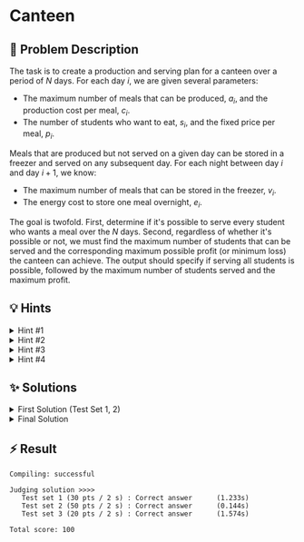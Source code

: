 # Canteen

## 📝 Problem Description

The task is to create a production and serving plan for a canteen over a period of $N$ days. For each day $i$, we are given several parameters:
*   The maximum number of meals that can be produced, $a_i$, and the production cost per meal, $c_i$.
*   The number of students who want to eat, $s_i$, and the fixed price per meal, $p_i$.

Meals that are produced but not served on a given day can be stored in a freezer and served on any subsequent day. For each night between day $i$ and day $i+1$, we know:
*   The maximum number of meals that can be stored in the freezer, $v_i$.
*   The energy cost to store one meal overnight, $e_i$.

The goal is twofold. First, determine if it's possible to serve every student who wants a meal over the $N$ days. Second, regardless of whether it's possible or not, we must find the maximum number of students that can be served and the corresponding maximum possible profit (or minimum loss) the canteen can achieve. The output should specify if serving all students is possible, followed by the maximum number of students served and the maximum profit.

## 💡 Hints

<details>
<summary>Hint #1</summary>
This problem involves managing a resource (meals) that flows through a system over time. Meals are created (production), consumed (by students), and can be passed from one day to the next (storage). This structure suggests modeling the problem as a network where we need to optimize the flow of this resource.
</details>
<details>
<summary>Hint #2</summary>
This problem can be effectively modeled as a flow network. Consider what the nodes, edges, capacities, and costs in such a network could represent. How can you model the progression of days? Each day could be a node, and edges could represent production, consumption, and storage between days.
</details>
<details>
<summary>Hint #3</summary>
The objective is to serve the maximum number of students (which is equivalent to maximizing the flow of meals to students) while also maximizing profit (which is equivalent to minimizing total cost). This dual objective is the hallmark of a **Min-Cost Max-Flow** problem. Think carefully about how to represent profit within a cost-minimization framework. A common technique is to model revenue as a negative cost.
</details>
<details>
<summary>Hint #4</summary>
Standard algorithms for Min-Cost Max-Flow can be inefficient if the graph contains edges with negative costs. The cycle-canceling algorithm, which handles such cases, is often too slow for larger constraints. Is it possible to remodel the problem to eliminate negative costs? Instead of maximizing profit directly, consider minimizing "costs" plus "lost opportunity." For example, if the maximum possible price for a meal is $P_{max}$, selling a meal for price $p_i$ can be viewed as incurring a cost of $P_{max} - p_i$. This transformation can make all edge weights non-negative, allowing for more efficient algorithms.
</details>

## ✨ Solutions

<details>
<summary>First Solution (Test Set 1, 2)</summary>
This problem can be modeled as a **Min-Cost Max-Flow** problem. We want to maximize the number of served students (the "flow") while maximizing the profit (which is equivalent to minimizing the "cost").

### Graph Construction

We construct a flow network with a source node `S`, a sink node `T`, and one node for each of the $N$ days. The edges will represent the production, consumption, and storage of meals.

1.  **Nodes:**
    *   A source node `S`.
    *   A sink node `T`.
    *   $N$ nodes, one for each day $i \in \{0, 1, \dots, N-1\}$.

2.  **Edges:**
    *   **Production:** For each day $i$, we add an edge from `S` to node $i$. This represents the meals produced on that day.
        *   **Capacity:** $a_i$ (the maximum number of meals that can be produced).
        *   **Cost:** $c_i$ (the cost to produce one meal).
    *   **Consumption:** For each day $i$, we add an edge from node $i$ to `T`. This represents meals being sold to students.
        *   **Capacity:** $s_i$ (the number of students wanting a meal).
        *   **Cost:** $-p_i$. We use a negative cost to model the revenue (profit) from selling a meal. Minimizing a negative profit is equivalent to maximizing it.
    *   **Storage (Freezer):** For each day $i$ from $0$ to $N-2$, we add an edge from node $i$ to node $i+1$. This represents storing leftover meals overnight.
        *   **Capacity:** $v_i$ (the freezer's capacity).
        *   **Cost:** $e_i$ (the cost to freeze one meal).

### Algorithm

After constructing the graph, we can find the min-cost max-flow. Since our graph has negative edge weights (due to the profit edges), we cannot use simpler algorithms that require non-negative weights. A common approach for graphs with negative weights is:
1.  Compute the maximum flow from `S` to `T`, for instance, using a push-relabel algorithm. This gives us the maximum number of students we can serve.
2.  Run a cycle-canceling algorithm on the residual graph to find a flow with the same value but minimum cost.

The maximum flow value corresponds to the total number of students served ($S$). The minimum cost found represents the total net cost. Since we modeled profit as negative cost, the maximum profit ($P$) is simply the negation of the minimum cost calculated by the algorithm.

This approach is correct and will pass the first two test sets, but the `cycle_canceling` algorithm can be too slow for the largest constraints.

```cpp
#include<iostream>
#include<vector>

#include <boost/graph/adjacency_list.hpp>
#include <boost/graph/cycle_canceling.hpp>
#include <boost/graph/push_relabel_max_flow.hpp>
#include <boost/graph/successive_shortest_path_nonnegative_weights.hpp>
#include <boost/graph/find_flow_cost.hpp>

typedef boost::adjacency_list_traits<boost::vecS, boost::vecS, boost::directedS> traits;
typedef boost::adjacency_list<boost::vecS, boost::vecS, boost::directedS, boost::no_property,
                              boost::property<boost::edge_capacity_t, long,
                              boost::property<boost::edge_residual_capacity_t, long,
                              boost::property<boost::edge_reverse_t, traits::edge_descriptor,
                              boost::property <boost::edge_weight_t, long>>>>> graph;

typedef boost::graph_traits<graph>::edge_descriptor edge_desc;
typedef boost::graph_traits<graph>::out_edge_iterator out_edge_it;

class edge_adder {
 graph &G;

 public:
  explicit edge_adder(graph &G) : G(G) {}
  void add_edge(int from, int to, long capacity, long cost) {
    auto c_map = boost::get(boost::edge_capacity, G);
    auto r_map = boost::get(boost::edge_reverse, G);
    auto w_map = boost::get(boost::edge_weight, G); // new!
    const edge_desc e = boost::add_edge(from, to, G).first;
    const edge_desc rev_e = boost::add_edge(to, from, G).first;
    c_map[e] = capacity;
    c_map[rev_e] = 0; // reverse edge has no capacity!
    r_map[e] = rev_e;
    r_map[rev_e] = e;
    w_map[e] = cost;   // new assign cost
    w_map[rev_e] = -cost;   // new negative cost
  }
};

void solve() {
  // ===== READ INPUT =====
  int n; std::cin >> n;
  int total_n_students = 0;
  
  std::vector<int> production_capacity(n);
  std::vector<int> production_cost(n);
  std::vector<int> n_students(n);
  std::vector<int> menu_price(n);
  std::vector<int> freezer_capacity(n - 1);
  std::vector<int> freezer_cost(n - 1);
  
  for(int i = 0; i < n; ++i) {
    std::cin >> production_capacity[i] >> production_cost[i];
  }
  for(int i = 0; i < n; ++i) {
    std::cin >> n_students[i] >> menu_price[i];
    total_n_students += n_students[i];
  }
  for(int i = 0; i < n-1; ++i) {
    std::cin >> freezer_capacity[i] >> freezer_cost[i];
  }
  
  // ===== BUILD GRAPH =====
  graph G(n);
  edge_adder adder(G);
  // auto c_map = boost::get(boost::edge_capacity, G);
  // auto r_map = boost::get(boost::edge_reverse, G);
  // auto rc_map = boost::get(boost::edge_residual_capacity, G);
  
  const int v_source = boost::add_vertex(G);
  const int v_sink = boost::add_vertex(G);
  
  // Connect every node to source and sink
  for(int i = 0; i < n; ++i) {
    adder.add_edge(v_source, i, production_capacity[i], production_cost[i]);
    adder.add_edge(i, v_sink, n_students[i], -menu_price[i]);
  }
  
  // Connect the nodes to subsequent nodes (freezer)
  for(int i = 0; i < n-1; ++i) {
    adder.add_edge(i, i+1, freezer_capacity[i], freezer_cost[i]);
  }
  
  // ===== CALCULATE MIN COST MAX FLOW =====
  int flow = boost::push_relabel_max_flow(G, v_source, v_sink);
  boost::cycle_canceling(G);
  int cost = boost::find_flow_cost(G);
  
  if (total_n_students > flow) {
    std::cout << "impossible ";
  } else {
    std::cout << "possible ";
  }
  std::cout << flow << " " << -cost << std::endl;
}

int main() {
  std::ios_base::sync_with_stdio(false);
  
  int n_tests; std::cin >> n_tests;
  while(n_tests--) {
    solve();
  }
}
```
</details>
<details>
<summary>Final Solution</summary>
The previous solution is too slow for the final test set because `boost::cycle_canceling` is needed for graphs with negative edge weights, and it can have poor worst-case performance. To achieve the required speed-up, we must eliminate these negative costs.

### Cost Transformation

The negative costs arise from modeling profit ($-p_i$) on the edges from day nodes to the sink. We can reframe the problem from "maximizing profit" to "minimizing total expense and opportunity cost."

Let's define a maximum possible price for a meal, $P_{max}$. Based on the problem constraints, the price per menu is at most 20, so we can set $P_{max} = 20$.

Instead of an edge from day $i$ to the sink having a *negative cost* of $-p_i$, we can give it a *positive cost* of $P_{max} - p_i$. This value represents the "opportunity cost" or "lost revenue" from selling the meal at price $p_i$ instead of the maximum possible price $P_{max}$.

With this change, all edge costs in the graph are now non-negative:
*   Production cost $c_i \ge 0$.
*   Freezer cost $e_i \ge 0$.
*   Opportunity cost $20 - p_i \ge 0$ (since $p_i \le 20$).

### New Profit Calculation

The algorithm now minimizes the sum of production costs, freezer costs, and opportunity costs. Let this total minimum cost be $C_{min}$ for a maximum flow of $F$ meals.

$C_{min} = (\text{Total Production Cost}) + (\text{Total Freezer Cost}) + (\text{Total Opportunity Cost})$
$C_{min} = (\text{True Expenses}) + \sum_{\text{sold meals}} (P_{max} - p_i)$
$C_{min} = (\text{True Expenses}) + F \cdot P_{max} - \sum_{\text{sold meals}} p_i$
$C_{min} = (\text{True Expenses}) + F \cdot P_{max} - (\text{True Revenue})$

Since `True Profit = True Revenue - True Expenses`, we can rearrange the equation:
$C_{min} = -(\text{True Profit}) + F \cdot P_{max}$

Therefore, the actual maximum profit can be recovered with the formula:
$$ \text{Profit} = F \cdot P_{max} - C_{min} $$

### Algorithm

Because all edge weights are now non-negative, we can use a more efficient min-cost max-flow algorithm, such as `boost::successive_shortest_path_nonnegative_weights`. This algorithm is fast enough to pass all test sets. After running it, we calculate the total flow and cost to find our final answer. Note that `successive_shortest_path_nonnegative_weights` does not return the flow value, so we must compute it manually by inspecting the flow on the edges leaving the source.

```cpp
#include<iostream>
#include<vector>

#include <boost/graph/adjacency_list.hpp>
#include <boost/graph/cycle_canceling.hpp>
#include <boost/graph/push_relabel_max_flow.hpp>
#include <boost/graph/successive_shortest_path_nonnegative_weights.hpp>
#include <boost/graph/find_flow_cost.hpp>

typedef boost::adjacency_list_traits<boost::vecS, boost::vecS, boost::directedS> traits;
typedef boost::adjacency_list<boost::vecS, boost::vecS, boost::directedS, boost::no_property,
                              boost::property<boost::edge_capacity_t, long,
                              boost::property<boost::edge_residual_capacity_t, long,
                              boost::property<boost::edge_reverse_t, traits::edge_descriptor,
                              boost::property <boost::edge_weight_t, long>>>>> graph;

typedef boost::graph_traits<graph>::edge_descriptor edge_desc;
typedef boost::graph_traits<graph>::out_edge_iterator out_edge_it;

class edge_adder {
 graph &G;

 public:
  explicit edge_adder(graph &G) : G(G) {}
  void add_edge(int from, int to, long capacity, long cost) {
    auto c_map = boost::get(boost::edge_capacity, G);
    auto r_map = boost::get(boost::edge_reverse, G);
    auto w_map = boost::get(boost::edge_weight, G); // new!
    const edge_desc e = boost::add_edge(from, to, G).first;
    const edge_desc rev_e = boost::add_edge(to, from, G).first;
    c_map[e] = capacity;
    c_map[rev_e] = 0; // reverse edge has no capacity!
    r_map[e] = rev_e;
    r_map[rev_e] = e;
    w_map[e] = cost;   // new assign cost
    w_map[rev_e] = -cost;   // new negative cost
  }
};

void solve() {
  // ===== READ INPUT =====
  int n; std::cin >> n;
  int total_n_students = 0;
  
  std::vector<int> production_capacity(n);
  std::vector<int> production_cost(n);
  std::vector<int> n_students(n);
  std::vector<int> menu_price(n);
  std::vector<int> freezer_capacity(n - 1);
  std::vector<int> freezer_cost(n - 1);
  
  for(int i = 0; i < n; ++i) {
    std::cin >> production_capacity[i] >> production_cost[i];
  }
  for(int i = 0; i < n; ++i) {
    std::cin >> n_students[i] >> menu_price[i];
    total_n_students += n_students[i];
  }
  for(int i = 0; i < n-1; ++i) {
    std::cin >> freezer_capacity[i] >> freezer_cost[i];
  }
  
  // ===== BUILD GRAPH =====
  graph G(n);
  edge_adder adder(G);
  auto c_map = boost::get(boost::edge_capacity, G);
  // auto r_map = boost::get(boost::edge_reverse, G);
  auto rc_map = boost::get(boost::edge_residual_capacity, G);
  
  const int v_source = boost::add_vertex(G);
  const int v_sink = boost::add_vertex(G);
  
  // Connect every node to source and sink
  for(int i = 0; i < n; ++i) {
    adder.add_edge(v_source, i, production_capacity[i], production_cost[i]);
    adder.add_edge(i, v_sink, n_students[i], 20 - menu_price[i]);
  }
  
  // Connect the nodes to subsequent nodes (freezer)
  for(int i = 0; i < n-1; ++i) {
    adder.add_edge(i, i+1, freezer_capacity[i], freezer_cost[i]);
  }
  
  // ===== CALCULATE MIN COST MAX FLOW =====
  boost::successive_shortest_path_nonnegative_weights(G, v_source, v_sink);
  int cost = boost::find_flow_cost(G);

  // Iterate over all edges leaving the source to sum up the flow values.
  int flow = 0;
  out_edge_it e, eend;
  for(boost::tie(e, eend) = boost::out_edges(boost::vertex(v_source,G), G); e != eend; ++e) {
    flow += c_map[*e] - rc_map[*e];     
  }
  
  if (total_n_students > flow) {
    std::cout << "impossible ";
  } else {
    std::cout << "possible ";
  }
  std::cout << flow << " " << 20 * flow - cost << std::endl;
}

int main() {
  std::ios_base::sync_with_stdio(false);
  
  int n_tests; std::cin >> n_tests;
  while(n_tests--) {
    solve();
  }
}
```
</details>

## ⚡ Result

```plaintext
Compiling: successful

Judging solution >>>>
   Test set 1 (30 pts / 2 s) : Correct answer      (1.233s)
   Test set 2 (50 pts / 2 s) : Correct answer      (0.144s)
   Test set 3 (20 pts / 2 s) : Correct answer      (1.574s)

Total score: 100
```
